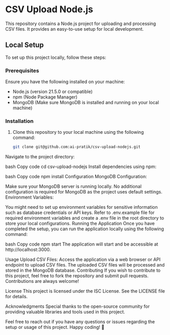 # CSV Upload Node.js

This repository contains a Node.js project for uploading and processing CSV files. It provides an easy-to-use setup for local development.

## Local Setup

To set up this project locally, follow these steps:

### Prerequisites

Ensure you have the following installed on your machine:

- Node.js (version 21.5.0 or compatible)
- npm (Node Package Manager)
- MongoDB (Make sure MongoDB is installed and running on your local machine)

### Installation

1. Clone this repository to your local machine using the following command:

   ```bash
   git clone git@github.com:ai-pratik/csv-upload-nodejs.git

Navigate to the project directory:

bash
Copy code
cd csv-upload-nodejs
Install dependencies using npm:

bash
Copy code
npm install
Configuration
MongoDB Configuration:

Make sure your MongoDB server is running locally.
No additional configuration is required for MongoDB as the project uses default settings.
Environment Variables:

You might need to set up environment variables for sensitive information such as database credentials or API keys. Refer to .env.example file for required environment variables and create a .env file in the root directory to store your local configurations.
Running the Application
Once you have completed the setup, you can run the application locally using the following command:

bash
Copy code
npm start
The application will start and be accessible at http://localhost:3000.

Usage
Upload CSV Files:
Access the application via a web browser or API endpoint to upload CSV files.
The uploaded CSV files will be processed and stored in the MongoDB database.
Contributing
If you wish to contribute to this project, feel free to fork the repository and submit pull requests. Contributions are always welcome!

License
This project is licensed under the ISC License. See the LICENSE file for details.

Acknowledgments
Special thanks to the open-source community for providing valuable libraries and tools used in this project.

Feel free to reach out if you have any questions or issues regarding the setup or usage of this project. Happy coding! 🚀
